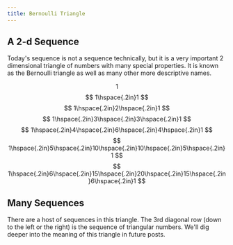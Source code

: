 ```yaml
---
title: Bernoulli Triangle
---
```


## A 2-d Sequence

Today's sequence is not a sequence technically, but it is a very important 2
dimensional triangle of numbers with many special properties.  It is known as
the Bernoulli triangle as well as many other more descriptive names.

$$
1
$$
$$
1\hspace{.2in}1
$$
$$
1\hspace{.2in}2\hspace{.2in}1
$$
$$
1\hspace{.2in}3\hspace{.2in}3\hspace{.2in}1
$$
$$
1\hspace{.2in}4\hspace{.2in}6\hspace{.2in}4\hspace{.2in}1
$$
$$
1\hspace{.2in}5\hspace{.2in}10\hspace{.2in}10\hspace{.2in}5\hspace{.2in}1
$$
$$
1\hspace{.2in}6\hspace{.2in}15\hspace{.2in}20\hspace{.2in}15\hspace{.2in}6\hspace{.2in}1
$$

## Many Sequences

There are a host of sequences in this triangle.  The 3rd diagonal row (down to
the left or the right) is the sequence of triangular numbers.  We'll dig deeper
into the meaning of this triangle in future posts.
